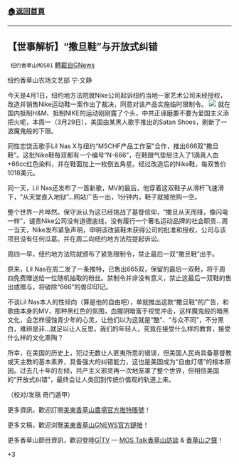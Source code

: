 ###  [:house:返回首頁](https://github.com/ourhimalayas/txt)
---

## 【世事解析】“撒旦鞋”与开放式纠错
` 纽约香草山MOS01` [轉載自GNews](https://gnews.org/zh-hans/1043488/)

纽约香草山农场文艺部 宁·文静

今天是4月1日，纽约地方法院就Nike公司起诉纽约当地一家艺术公司未经授权，改造并销售Nike运动鞋一案作出了裁决，同意对该产品实施临时限制令。
![]()![](https://gnews.org/wp-content/uploads/2021/03/B2.jpeg)
就在国内抵制H&M、抵制NIKE的运动刚刚露了个头，中共正琢磨要不要为爱国主义添把火呢，本周一（3月29日），美国由某黑人歌手推出的Satan Shoes，刷新了一波魔鬼般的下限。

同性恋饶舌歌手Lil Nas X与纽约“MSCHF产品工作室”合作，推出666双“撒旦鞋”。这批Nike鞋每双都有一个编号“N-666”，在鞋跟气垫层注入了1滴真人血+66cc红色染料，并在鞋面加上一枚倒五角星。经过改造后的Nike鞋，每双售价1018美元。

同一天，Lil Nas还发布了一首新歌，MV的最后，他穿着这双鞋子从滑杆飞速滑下，“从天堂直入地狱”…网站广告一出，1分钟内，鞋子就被抢购一空。

整个世界一片哗然。保守派认为这已经挑战了基督信仰，“撒旦从天而降，像闪电一样”，谴责Nike公司没有道德底线，没有履行一个著名运动品牌的社会职责…周一当天，Nike发布紧急声明，申明该改装鞋未获得公司的批准和授权，公司与该项目没有任何瓜葛。并在周二向纽约地方法院提起诉讼。

周四一早，纽约地方法院就颁布了紧急限制令，禁止最后一双“撒旦鞋”出手。

原来，Lil Nas在周二发了一条推特，已售出665双，保留的最后一双鞋，将于周四免费赠送给一位随机抽取的粉丝。禁制令并非没有意义，禁止这最后一双鞋的售出或赠与，将破除“666”的兽印印记。

不谈Lil Nas本人的性倾向（算是他的自由吧），单就推出这款“撒旦鞋”的广告，和歌曲本身的MV，那种黑红色的氛围，血腥阴暗富于视觉冲击，这样魔鬼般的暗黑文化，会怎样侵蚀青少年的心灵，让他们以为这就是“酷”、“与众不同”，不分黑白，难辨是非…就足以让人反思，我们的年轻人，究竟在接受什么样的教育，接受什么样的文化熏陶？

所幸，在美国的历史上，犯过无数让人匪夷所思的错误，但美国人民尚具备基督教或天主教的基本素养，具备强大的纠错能力，这也是美国成为“自由灯塔”的根本原因。过去几十年的左倾，共产主义邪灵再一次地笼罩了整个世界，但相信美国的“开放式纠错”，最终会让人类回到传统价值观的轨道上来。



（校对/发稿 奇门遁甲）

更多資訊，歡迎訂閱[美東香草山農場官方推特賬號](https://twitter.com/HIMALAYA_MOS)！

更多文稿，歡迎浏覽[美東香草山GNEWS官方鏈接](https://gnews.org/zh-hans/author/changdao/)！

更多香草山節目資訊，歡迎登陸[G|TV](https://gtv.org/) — [MOS Talk香草山訪談](https://gtv.org/user/5ede774cade8071feda9dc7d) & [香草山之聲](https://gtv.org/user/5ffbdcd7f579a75e0bd123e6)！

+3
